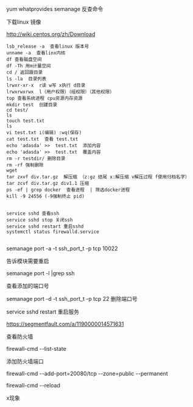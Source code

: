 yum whatprovides semanage 反查命令

下载linux 镜像

http://wiki.centos.org/zh/Download

````
lsb_release -a  查看linux 版本号
unname -a  查看linx内核 
df 查看磁盘空间
df -Th 用m计量空间
cd / 返回跟目录
ls -la  目录列表
lrwxr-xr-x  r读 w写 x执行 d目录  
lrwxrwxrwx  l（用户权限）（组权限）（其他权限）
top 查看系统进程 cpu资源内存资源
mkdir test  创建目录
cd test/
ls
touch test.txt
ls
vi test.txt i(编辑) :wq(保存)
cat test.txt  查看 test.txt
echo 'adasda' >>  test.txt  添加内容
echo 'adasda' >>  test.txt  覆盖内容
rm -r testdir/ 删除目录
rm -rf 强制删除
wget 
tar zxvf div.tar.gz  解压缩 （z:gz 结尾 x:解压缩 v解压过程 f使用归档名字）
tar zcvf div.tar.gz div1.1 压缩
ps -ef | grep docker  查看进程  | 筛选docker进程
kill -9 24556 (-9强制终止 pid)


service sshd 查看ssh
service sshd stop 关闭ssh
service sshd restart 重启sshd
systemctl status firewalld.service


````



semanage port -a -t ssh_port_t -p tcp 10022

告诉模块需要重启

 semanage port -l |grep ssh

查看添加的端口号

semanage port -d -t ssh_port_t -p tcp 22 删除端口号

service sshd restart 重启服务

https://segmentfault.com/a/1190000014571631



查看防火墙

firewall-cmd --list-state

添加防火墙端口

firewall-cmd --add-port=20080/tcp  --zone=public --permanent

firewall-cmd --reload

x现象